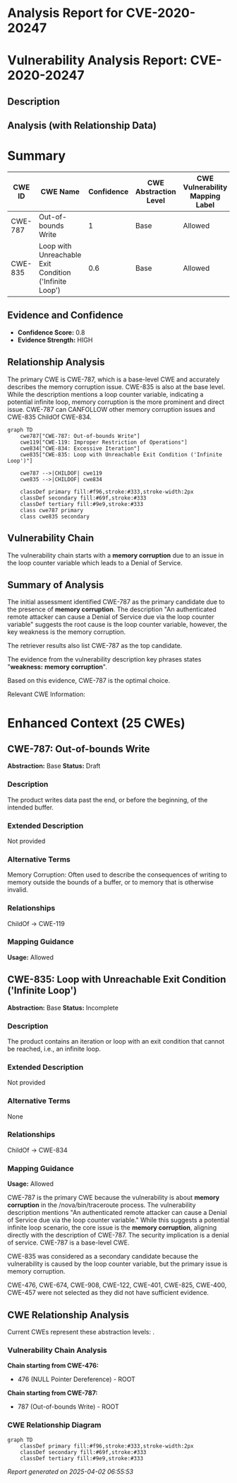 # Analysis Report for CVE-2020-20247

# Vulnerability Analysis Report: CVE-2020-20247

## Description



## Analysis (with Relationship Data)

# Summary
| CWE ID | CWE Name | Confidence | CWE Abstraction Level | CWE Vulnerability Mapping Label | CWE-Vulnerability Mapping Notes |
|---|---|---|---|---|---|
| CWE-787 | Out-of-bounds Write | 1 | Base | Allowed | Primary CWE |
| CWE-835 | Loop with Unreachable Exit Condition ('Infinite Loop') | 0.6 | Base | Allowed | Secondary Candidate |

## Evidence and Confidence

*   **Confidence Score:** 0.8
*   **Evidence Strength:** HIGH

## Relationship Analysis
The primary CWE is CWE-787, which is a base-level CWE and accurately describes the memory corruption issue. CWE-835 is also at the base level. While the description mentions a loop counter variable, indicating a potential infinite loop, memory corruption is the more prominent and direct issue. CWE-787 can CANFOLLOW other memory corruption issues and CWE-835 ChildOf CWE-834.

```mermaid
graph TD
    cwe787["CWE-787: Out-of-bounds Write"]
    cwe119["CWE-119: Improper Restriction of Operations"]
    cwe834["CWE-834: Excessive Iteration"]
    cwe835["CWE-835: Loop with Unreachable Exit Condition ('Infinite Loop')"]

    cwe787 -->|CHILDOF| cwe119
    cwe835 -->|CHILDOF| cwe834
    
    classDef primary fill:#f96,stroke:#333,stroke-width:2px
    classDef secondary fill:#69f,stroke:#333
    classDef tertiary fill:#9e9,stroke:#333
    class cwe787 primary
    class cwe835 secondary
```

## Vulnerability Chain
The vulnerability chain starts with a **memory corruption** due to an issue in the loop counter variable which leads to a Denial of Service.

## Summary of Analysis
The initial assessment identified CWE-787 as the primary candidate due to the presence of **memory corruption**. The description "An authenticated remote attacker can cause a Denial of Service due via the loop counter variable" suggests the root cause is the loop counter variable, however, the key weakness is the memory corruption.

The retriever results also list CWE-787 as the top candidate.

The evidence from the vulnerability description key phrases states "**weakness:** **memory corruption**".

Based on this evidence, CWE-787 is the optimal choice.

Relevant CWE Information:

# Enhanced Context (25 CWEs)

## CWE-787: Out-of-bounds Write
**Abstraction:** Base
**Status:** Draft

### Description
The product writes data past the end, or before the beginning, of the intended buffer.

### Extended Description
Not provided

### Alternative Terms
Memory Corruption: Often used to describe the consequences of writing to memory outside the bounds of a buffer, or to memory that is otherwise invalid.

### Relationships
ChildOf -> CWE-119

### Mapping Guidance
**Usage:** Allowed

## CWE-835: Loop with Unreachable Exit Condition ('Infinite Loop')
**Abstraction:** Base
**Status:** Incomplete

### Description
The product contains an iteration or loop with an exit condition that cannot be reached, i.e., an infinite loop.

### Extended Description
Not provided

### Alternative Terms
None

### Relationships
ChildOf -> CWE-834

### Mapping Guidance
**Usage:** Allowed

CWE-787 is the primary CWE because the vulnerability is about **memory corruption** in the /nova/bin/traceroute process. The vulnerability description mentions "An authenticated remote attacker can cause a Denial of Service due via the loop counter variable." While this suggests a potential infinite loop scenario, the core issue is the **memory corruption**, aligning directly with the description of CWE-787. The security implication is a denial of service. CWE-787 is a base-level CWE.

CWE-835 was considered as a secondary candidate because the vulnerability is caused by the loop counter variable, but the primary issue is memory corruption.

CWE-476, CWE-674, CWE-908, CWE-122, CWE-401, CWE-825, CWE-400, CWE-457 were not selected as they did not have sufficient evidence.


## CWE Relationship Analysis

Current CWEs represent these abstraction levels: .


### Vulnerability Chain Analysis

**Chain starting from CWE-476:**
- 476 (NULL Pointer Dereference) - ROOT


**Chain starting from CWE-787:**
- 787 (Out-of-bounds Write) - ROOT



### CWE Relationship Diagram

```mermaid
graph TD
    classDef primary fill:#f96,stroke:#333,stroke-width:2px
    classDef secondary fill:#69f,stroke:#333
    classDef tertiary fill:#9e9,stroke:#333
```



*Report generated on 2025-04-02 06:55:53*
